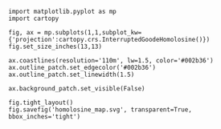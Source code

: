     import matplotlib.pyplot as mp
    import cartopy
	
    fig, ax = mp.subplots(1,1,subplot_kw={'projection':cartopy.crs.InterruptedGoodeHomolosine()})
	fig.set_size_inches(13,13)

    ax.coastlines(resolution='110m', lw=1.5, color='#002b36')
	ax.outline_patch.set_edgecolor('#002b36')
	ax.outline_patch.set_linewidth(1.5)

    ax.background_patch.set_visible(False)

    fig.tight_layout()
	fig.savefig('homolosine_map.svg', transparent=True, bbox_inches='tight')